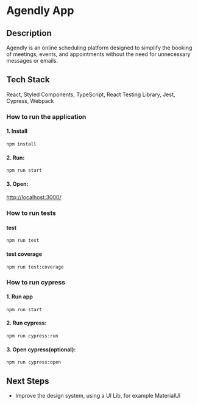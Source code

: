 # Agendly App

## Description

Agendly is an online scheduling platform designed to simplify the booking of meetings, events, and appointments without the need for unnecessary messages or emails.

## Tech Stack
React, Styled Components, TypeScript, React Testing Library, Jest, Cypress, Webpack

### How to run the application

#### 1. Install

    npm install

#### 2. Run:

    npm run start

#### 3. Open:

[http://localhost:3000/](http://localhost:3000/)

### How to run tests

#### test

    npm run test

#### test coverage

    npm run test:coverage

### How to run cypress

#### 1. Run app

    npm run start

#### 2. Run cypress:

    npm run cypress:run

#### 3. Open cypress(optional):

    npm run cypress:open

## Next Steps
- Improve the design system, using a UI Lib, for example MaterialUI